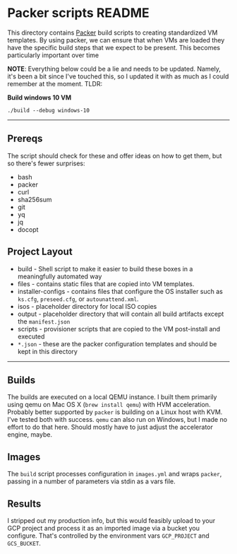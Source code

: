 # Packer scripts README
<!-- # spellchecker: disable -->

This directory contains [Packer](https://www.packer.io/) build scripts to creating standardized VM templates.
By using packer, we can ensure that when VMs are loaded they have the specific build steps that we expect to
be present. This becomes particularly important over time


**NOTE**: Everything below could be a lie and needs to be updated. Namely, it's been a bit since I've touched this, so I updated it with as much as I could remember at the moment. TLDR:

**Build windows 10 VM**

```
./build --debug windows-10
```

-----

## Prereqs

The script should check for these and offer ideas on how to get them, but so there's fewer surprises:


- bash
- packer
- curl
- sha256sum
- git
- yq
- jq
- docopt

## Project Layout

* build - Shell script to make it easier to build these boxes in a meaningfully automated way
* files - contains static files that are copied into VM templates.
* installer-configs - contains files that configure the OS installer such as
  `ks.cfg`, `preseed.cfg`, or `autounattend.xml`.
* isos - placeholder directory for local ISO copies
* output - placeholder directory that will contain all build artifacts except the `manifest.json`
* scripts - provisioner scripts that are copied to the VM post-install and executed
* `*.json` - these are the packer configuration templates and should be kept in this directory

---

## Builds

The builds are executed on a local QEMU instance. I built them primarily using qemu on Mac OS X (`brew install qemu`) with HVM acceleration. Probably better supported by `packer` is building on a Linux host with KVM. I've tested both with success. `qemu` can also run on Windows, but I made no effort to do that here. Should mostly have to just adjust the accelerator engine, maybe.

## Images

The `build` script processes configuration in `images.yml` and wraps `packer`, passing in a number of parameters via stdin as a vars file.

## Results

I stripped out my production info, but this would feasibly upload to your GCP project and process it as an imported image via a bucket you configure. That's controlled by the environment vars `GCP_PROJECT` and `GCS_BUCKET`.

